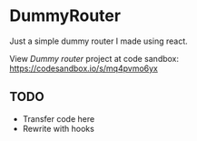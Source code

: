# DummyRouter
Just a simple dummy router I made using react.

View *Dummy router* project at code sandbox: https://codesandbox.io/s/mq4pvmo6yx

## TODO

- Transfer code here
- Rewrite with hooks
